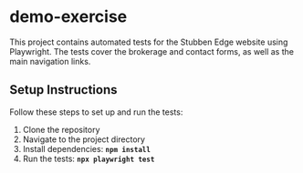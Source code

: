 # demo-exercise

This project contains automated tests for the Stubben Edge website using Playwright. The tests cover the brokerage and contact forms, as well as the main navigation links.

## Setup Instructions
Follow these steps to set up and run the tests:

1. Clone the repository
2. Navigate to the project directory
3. Install dependencies: **`npm install`**
4. Run the tests: **`npx playwright test`**
